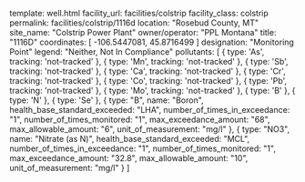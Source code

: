 template: well.html
facility_url: facilities/colstrip
facility_class: colstrip
permalink: facilities/colstrip/1116d
location: "Rosebud County, MT"
site_name: "Colstrip Power Plant"
owner/operator: "PPL Montana"
title: "1116D"
coordinates: [
  -106.5447081,
  45.8716499
]
designation: "Monitoring Point"
legend: "Neither,  Not In Compliance"
pollutants: [
    {
      type: 'As',
      tracking: 'not-tracked'
    },
    {
      type: 'Mn',
      tracking: 'not-tracked'
    },
    {
      type: 'Sb',
      tracking: 'not-tracked'
    },
    {
      type: 'Ca',
      tracking: 'not-tracked'
    },
    {
      type: 'Cr',
      tracking: 'not-tracked'
    },
    {
      type: 'Co',
      tracking: 'not-tracked'
    },
    {
      type: 'Pb',
      tracking: 'not-tracked'
    },
    {
      type: 'Mo',
      tracking: 'not-tracked'
    },
    {
      type: 'B'
    },
    {
      type: 'N'
    },
    {
      type: 'Se'
    },  {
  type: "B",
  name: "Boron",
  health_base_standard_exceeded: "LHA",
  number_of_times_in_exceedance: "1",
  number_of_times_monitored: "1",
  max_exceedance_amount: "68",
  max_allowable_amount: "6",
  unit_of_measurement: "mg/l"
  },
  {
  type: "NO3",
  name: "Nitrate (as N)",
  health_base_standard_exceeded: "MCL",
  number_of_times_in_exceedance: "1",
  number_of_times_monitored: "1",
  max_exceedance_amount: "32.8",
  max_allowable_amount: "10",
  unit_of_measurement: "mg/l"
  }
]
